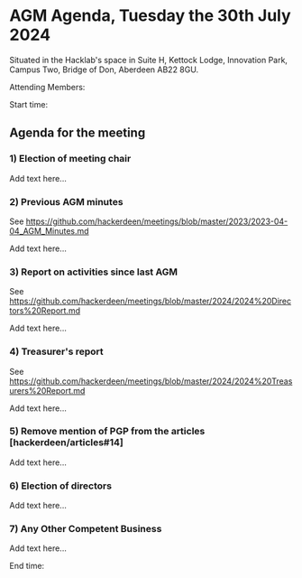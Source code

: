 # AGM Agenda, Tuesday the 30th July 2024

Situated in the Hacklab's space in Suite H, Kettock Lodge, Innovation Park, Campus Two, Bridge of Don, Aberdeen AB22 8GU.

Attending Members: 

Start time:


## Agenda for the meeting

### 1) Election of meeting chair

Add text here...


### 2) Previous AGM minutes

See https://github.com/hackerdeen/meetings/blob/master/2023/2023-04-04_AGM_Minutes.md

Add text here...


### 3) Report on activities since last AGM

See https://github.com/hackerdeen/meetings/blob/master/2024/2024%20Directors%20Report.md

Add text here...


### 4) Treasurer's report

See https://github.com/hackerdeen/meetings/blob/master/2024/2024%20Treasurers%20Report.md

Add text here...


### 5) Remove mention of PGP from the articles [hackerdeen/articles#14]

Add text here...


### 6) Election of directors

Add text here...


### 7) Any Other Competent Business

Add text here...



End time:
